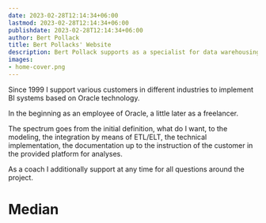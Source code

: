 ```yaml
---
date: 2023-02-28T12:14:34+06:00
lastmod: 2023-02-28T12:14:34+06:00
publishdate: 2023-02-28T12:14:34+06:00
author: Bert Pollack
title: Bert Pollacks' Website
description: Bert Pollack supports as a specialist for data warehousing, BI systems and Oracle technologies various customers in different industries.
images:
- home-cover.png
---
```


Since 1999 I support various customers in different industries to implement BI systems based on Oracle technology.

In the beginning as an employee of Oracle, a little later as a freelancer.

The spectrum goes from the initial definition, what do I want, to the modeling, the integration by means of ETL/ELT, the technical implementation, the documentation up to the instruction of the customer in the provided platform for analyses.

As a coach I additionally support at any time for all questions around the project.

# Median